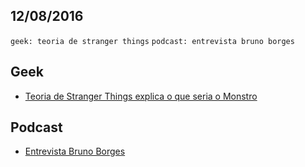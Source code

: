 12/08/2016
----------

`geek: teoria de stranger things` `podcast: entrevista bruno borges`

## Geek

- [Teoria de Stranger Things explica o que seria o Monstro](http://canaltech.com.br/materia/series-e-tv/teoria-de-stranger-things-explica-o-que-seria-o-monstro-76459/)

## Podcast

- [Entrevista Bruno Borges](http://devnaestrada.com.br/2016/08/05/entrevista-bruno-borges.html)
